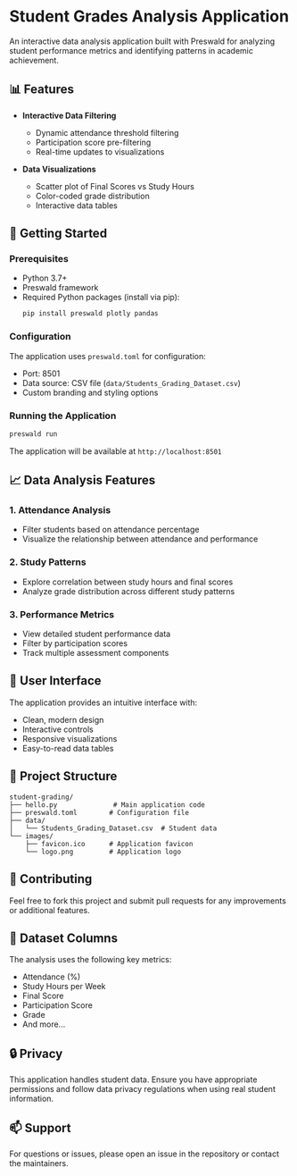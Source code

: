 # Student Grades Analysis Application

An interactive data analysis application built with Preswald for analyzing student performance metrics and identifying patterns in academic achievement.

## 📊 Features

- **Interactive Data Filtering**
  - Dynamic attendance threshold filtering
  - Participation score pre-filtering
  - Real-time updates to visualizations

- **Data Visualizations**
  - Scatter plot of Final Scores vs Study Hours
  - Color-coded grade distribution
  - Interactive data tables

## 🚀 Getting Started

### Prerequisites

- Python 3.7+
- Preswald framework
- Required Python packages (install via pip):
  ```bash
  pip install preswald plotly pandas
  ```

### Configuration

The application uses `preswald.toml` for configuration:
- Port: 8501
- Data source: CSV file (`data/Students_Grading_Dataset.csv`)
- Custom branding and styling options

### Running the Application

```bash
preswald run
```

The application will be available at `http://localhost:8501`

## 📈 Data Analysis Features

### 1. Attendance Analysis
- Filter students based on attendance percentage
- Visualize the relationship between attendance and performance

### 2. Study Patterns
- Explore correlation between study hours and final scores
- Analyze grade distribution across different study patterns

### 3. Performance Metrics
- View detailed student performance data
- Filter by participation scores
- Track multiple assessment components

## 🎨 User Interface

The application provides an intuitive interface with:
- Clean, modern design
- Interactive controls
- Responsive visualizations
- Easy-to-read data tables

## 📁 Project Structure

```
student-grading/
├── hello.py              # Main application code
├── preswald.toml        # Configuration file
├── data/
│   └── Students_Grading_Dataset.csv  # Student data
└── images/
    ├── favicon.ico      # Application favicon
    └── logo.png         # Application logo
```

## 🤝 Contributing

Feel free to fork this project and submit pull requests for any improvements or additional features.

## 📝 Dataset Columns

The analysis uses the following key metrics:
- Attendance (%)
- Study Hours per Week
- Final Score
- Participation Score
- Grade
- And more...

## 🔒 Privacy

This application handles student data. Ensure you have appropriate permissions and follow data privacy regulations when using real student information.

## 📫 Support

For questions or issues, please open an issue in the repository or contact the maintainers.